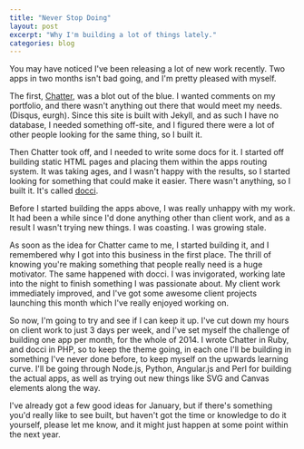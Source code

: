 ```yaml
---
title: "Never Stop Doing"
layout: post
excerpt: "Why I'm building a lot of things lately."
categories: blog
---
```


You may have noticed I've been releasing a lot of new work recently. Two apps in two months isn't bad going, and I'm pretty pleased with myself.

The first, [Chatter](http://chatter.li), was a blot out of the blue. I wanted comments on my portfolio, and there wasn't anything out there that would meet my needs. (Disqus, eurgh). Since this site is built with Jekyll, and as such I have no database, I needed something off-site, and I figured there were a lot of other people looking for the same thing, so I built it.

Then Chatter took off, and I needed to write some docs for it. I started off building static HTML pages and placing them within the apps routing system. It was taking ages, and I wasn't happy with the results, so I started looking for something that could make it easier. There wasn't anything, so I built it. It's called [docci](http://docci.co).

Before I started building the apps above, I was really unhappy with my work. It had been a while since I'd done anything other than client work, and as a result I wasn't trying new things. I was coasting. I was growing stale.

As soon as the idea for Chatter came to me, I started building it, and I remembered why I got into this business in the first place. The thrill of knowing you're making something that people really need is a huge motivator. The same happened with docci. I was invigorated, working late into the night to finish something I was passionate about. My client work immediately improved, and I've got some awesome client projects launching this month which I've really enjoyed working on.

So now, I'm going to try and see if I can keep it up. I've cut down my hours on client work to just 3 days per week, and I've set myself the challenge of building one app per month, for the whole of 2014. I wrote Chatter in Ruby, and docci in PHP, so to keep the theme going, in each one I'll be building in something I've never done before, to keep myself on the upwards learning curve. I'll be going through Node.js, Python, Angular.js and Perl for building the actual apps, as well as trying out new things like SVG and Canvas elements along the way.

I've already got a few good ideas for January, but if there's something you'd really like to see built, but haven't got the time or knowledge to do it yourself, please let me know, and it might just happen at some point within the next year.